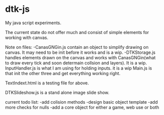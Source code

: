 # dtk-js
My java script experiments.

The current state do not offer much and consist of simple elements for working with canvas. 

Note on files:
-CanasGNGin.js contain an object to simplify drawing on canvas. It may need to be init before it works and is a wip.
-DTKStorage.js handles elements drawn on the canvas and works with CanasGNGin(what to draw every tick and soon determain collsion and layers). It is a wip.
InputHandler.js is what I am using for holding inputs. it is a wip
Main.js is that init the other three and get everything working right.

TextIndext.html is a testing file for above. 

DTKSlideshow.js is a stand alone image slide show.

current todo list:
-add colision methods
-design basic object template
-add more checks for nulls
-add a core object for either a game, web use or both
